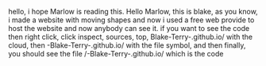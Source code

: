  hello, i hope Marlow is reading this. Hello Marlow, this is blake, as you know, i made a website with moving
shapes and now i used a free web provide to host the website and now anybody can see it. if you want to see 
the code then right click, click inspect, sources, top, Blake-Terry-.github.io/ with the cloud, then 
-Blake-Terry-.github.io/ with the file symbol, and then finally, you should see the file
/-Blake-Terry-.github.io/ which is the code
